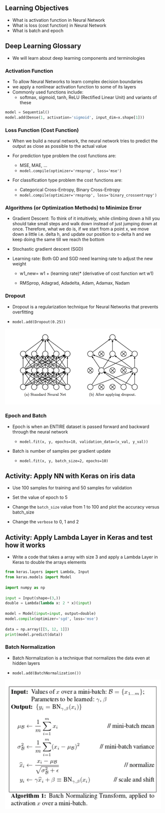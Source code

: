 ## Learning Objectives
- What is activation function in Neural Network
- What is loss (cost function) in Neural Network
- What is batch and epoch

## Deep Learning Glossary

- We will learn about deep learning components and terminologies

### Activation Function

- To allow Neural Networks to learn complex decision boundaries
- we apply a nonlinear activation function to some of its layers
- Commonly used functions include:
    - softmax, sigmoid, tanh, ReLU (Rectified Linear Unit) and variants of these
```python
model = Sequential()
model.add(Dense(1, activation='sigmoid', input_dim=x.shape[1]))
```
### Loss Function (Cost Function)

- When we build a neural network, the neural network tries to predict the output as close as possible to the actual value

- For prediction type problem the cost functions are:

    - MSE, MAE, ...
    - `model.compile(optimizer='rmsprop', loss='mse')`

- For classification type problem the cost functions are:

    - Categorical Cross-Entropy, Binary Cross-Entropy
    - `model.compile(optimizer='rmsprop', loss='binary_crossentropy')`


### Algorithms (or Optimization Methods) to Minimize Error

- Gradient Descent: To think of it intuitively, while climbing down a hill you should take small steps and walk down instead of just jumping down at once. Therefore, what we do is, if we start from a point x, we move down a little i.e. delta h, and update our position to x-delta h and we keep doing the same till we reach the bottom

- Stochastic gradient descent (SGD)

- Learning rate: Both GD and SGD need learning rate to adjust the new weight

    - w1_new= w1 + (learning rate)* (derivative of cost function wrt w1)

    - RMSprop, Adagrad, Adadelta, Adam, Adamax, Nadam


### Dropout

- Dropout is a regularization technique for Neural Networks that prevents overfitting

- `model.add(Dropout(0.25))`

![](../Notebooks/Images/dropout.png)

### Epoch and Batch

- Epoch is when an ENTIRE dataset is passed forward and backward through the neural network

    - `model.fit(x, y, epochs=10, validation_data=(x_val, y_val))`

- Batch is number of samples per gradient update

    - `model.fit(x, y, batch_size=2, epochs=10)`

## Activity: Apply NN with Keras on iris data

- Use 100 samples for training and 50 samples for validation

- Set the value of epoch to 5

- Change the `batch_size` value from 1 to 100 and plot the accuracy versus batch_size

- Change the `verbose` to 0, 1 and 2

## Activity: Apply Lambda Layer in Keras and test how it works

- Write a code that takes a array with size 3 and apply a Lambda Layer in Keras to double the arrays elements

```python
from keras.layers import Lambda, Input
from keras.models import Model

import numpy as np

input = Input(shape=(3,))
double = Lambda(lambda x: 2 * x)(input)

model = Model(input=input, output=double)
model.compile(optimizer='sgd', loss='mse')

data = np.array([[5, 12, 1]])
print(model.predict(data))
```
### Batch Normalization

- Batch Normalization is a technique that normalizes the data even at hidden layers

- `model.add(BatchNormalization())`

![](../Notebooks/Images/batch_normalization.png)
